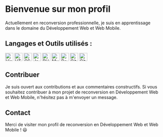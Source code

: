 # Bienvenue sur mon profil

Actuellement en reconversion professionnelle, je suis en apprentissage dans le domaine du Développement Web et Web Mobile.

## Langages et Outils utilisés :

<p align="left">
  <img alt="Visual Studio Code" width="26px" src="https://cdn.jsdelivr.net/gh/devicons/devicon/icons/vscode/vscode-original.svg" />
  <img alt="HTML5" width="26px" src="https://cdn.jsdelivr.net/gh/devicons/devicon/icons/html5/html5-original.svg" />
  <img alt="CSS3" width="26px" src="https://cdn.jsdelivr.net/gh/devicons/devicon/icons/css3/css3-original.svg" />
  <img alt="JavaScript" width="26px" src="https://cdn.jsdelivr.net/gh/devicons/devicon/icons/javascript/javascript-original.svg" />
  <img alt="PHP" width="26px" src="https://cdn.jsdelivr.net/gh/devicons/devicon/icons/php/php-plain.svg" />
  <img alt="MySQL" width="26px" src="https://cdn.jsdelivr.net/gh/devicons/devicon/icons/mysql/mysql-original.svg" />
  <img alt="Docker" width="26px" src="https://cdn.jsdelivr.net/gh/devicons/devicon/icons/docker/docker-original.svg" />
  <img alt="Git" width="26px" src="https://cdn.jsdelivr.net/gh/devicons/devicon/icons/git/git-original.svg" />
  <img alt="GitHub" width="26px" src="https://cdn.jsdelivr.net/gh/devicons/devicon/icons/github/github-original.svg" />
</p>

## Contribuer
Je suis ouvert aux contributions et aux commentaires constructifs. Si vous souhaitez contribuer à mon projet de reconversion en Développement Web et Web Mobile, n'hésitez pas à m'envoyer un message.

## Contact
Merci de visiter mon profil de reconversion en Développement Web et Web Mobile ! :smiley:
